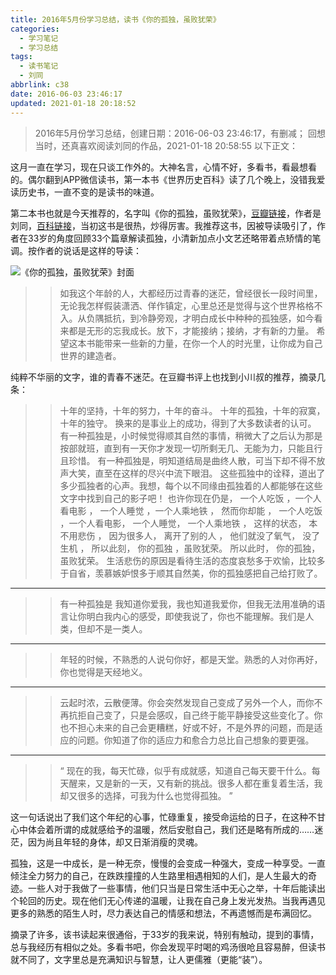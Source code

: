 ```yaml
---
title: 2016年5月份学习总结，读书《你的孤独，虽败犹荣》
categories:
  - 学习笔记
  - 学习总结
tags:
  - 读书笔记
  - 刘同
abbrlink: c38
date: 2016-06-03 23:46:17
updated: 2021-01-18 20:18:52
---
```


> 2016年5月份学习总结，创建日期：2016-06-03 23:46:17，有删减；
> 回想当时，还真喜欢阅读刘同的作品，2021-01-18 20:58:55
> 以下正文：

这月一直在学习，现在只谈工作外的。大神名言，心情不好，多看书，看最想看的。偶尔翻到APP微信读书，第一本书《世界历史百科》读了几个晚上，没错我爱读历史书，一直不变的是读书的味道。

第二本书也就是今天推荐的，名字叫《你的孤独，虽败犹荣》，[豆瓣链接](https://book.douban.com/subject/25895442/)，作者是刘同，[百科链接](https://baike.baidu.com/item/%E5%88%98%E5%90%8C/3842987?fr=aladdin)，当初这书是很热，炒得厉害。我推荐这书，因被导读吸引了，作者在33岁的角度回顾33个篇章解读孤独，小清新加点小文艺还略带着点矫情的笔调。按作者的说话是这样的导读：

![《你的孤独，虽败犹荣》封面](https://cdn.zenwu.site/upload/pic/2021/20210119110222.png)

<!-- more -->

>> 如我这个年龄的人，大都经历过青春的迷茫，曾经很长一段时间里，无论我怎样假装潇洒、佯作镇定，心里总还是觉得与这个世界格格不入。从负隅抵抗，到冷静旁观，才明白成长中种种的孤独感，如今看来都是无形的忘我成长。放下，才能接纳；接纳，才有新的力量。 希望这本书能带来一些新的力量，在你一个人的时光里，让你成为自己世界的建造者。

纯粹不华丽的文字，谁的青春不迷茫。在豆瓣书评上也找到小川叔的推荐，摘录几条：

>> 十年的坚持，十年的努力，十年的奋斗。
>> 十年的孤独，十年的寂寞，十年的独守。
>> 换来的是事业上的成功，得到了大多数读者的认可。
>> 有一种孤独是，小时候觉得顺其自然的事情，稍微大了之后认为那是按部就班，直到有一天你才发现一切所剩无几、无能为力，只能且行且珍惜。
>> 有一种孤独是，明知道结局是曲终人散，可当下却不得不放声大笑，直至在这样的尽兴中流下眼泪。
>> 这些孤独中的诠释，道出了多少孤独者的心声。我想，每个以不同缘由孤独着的人都能够在这些文字中找到自己的影子吧！
>> 也许你现在仍是，
>> 一个人吃饭 ，一个人看电影 ，
>> 一个人睡觉 ，一个人乘地铁 ，
>> 然而你却能 ，
>> 一个人吃饭 ，一个人看电影，
>> 一个人睡觉， 一个人乘地铁 ，
>> 这样的状态， 本不用悲伤 ，
>> 因为很多人， 离开了别的人 ，
>> 他们就没了氧气， 没了生机 ，
>> 所以此刻，
>> 你的孤独 ，虽败犹荣。
>> 所以此时，
>> 你的孤独，虽败犹荣。
>> 生活悲伤的原因是看待生活的态度哀愁多于欢愉，比较多于自省，羡慕嫉妒恨多于顺其自然美，你的孤独感把自己给打败了。

---

>> 有一种孤独是 我知道你爱我，我也知道我爱你，但我无法用准确的语言让你明白我内心的感受，即使我说了，你也不能理解。我们是人类，但却不是一类人。

---

>> 年轻的时候，不熟悉的人说句你好，都是天堂。熟悉的人对你再好，你也觉得是天经地义。

---

>> 云起时浓，云散便薄。你会突然发现自己变成了另外一个人，而你不再抗拒自己变了，只是会感叹，自己终于能平静接受这些变化了。你也不担心未来的自己会更糟糕，好或不好，不是外界的问题，而是适应的问题。你知道了你的适应力和愈合力总比自己想象的要更强。

---

>> “ 现在的我，每天忙碌，似乎有成就感，知道自己每天要干什么。每天醒来，又是新的一天，又有新的挑战。很多人都在重复着生活，我却又很多的选择，可我为什么也觉得孤独。 ”

这一句话说出了我们这个年纪的心事，忙碌重复，接受命运给的日子，在这种不甘心中体会着所谓的成就感给予的温暖，然后安慰自己，我们还是略有所成的……迷茫，因为尚且年轻的身体，却又日渐消瘦的灵魂。

孤独，这是一中成长，是一种无奈，慢慢的会变成一种强大，变成一种享受。一直倾注全力努力的自己，在跌跌撞撞的人生路里相遇相知的人们，是人生最大的奇迹。一些人对于我做了一些事情，他们只当是日常生活中无心之举，十年后能读出个轮回的历史。现在他们无心传递的温暖，让我在自己身上发光发热。当我再遇见更多的熟悉的陌生人时，尽力表达自己的情感和想法，不再遗憾而是布满回忆。

摘录了许多，该书读起来很通俗，于33岁的我来说，特别有触动，提到的事情，总与我经历有相似之处。多看书吧，你会发现平时喝的鸡汤很呛且容易醉，但读书就不同了，文字里总是充满知识与智慧，让人更儒雅（更能“装”）。
